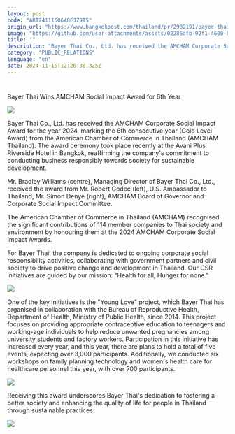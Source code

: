 ```yaml
---
layout: post
code: "ART2411150648FJZ9T5"
origin_url: "https://www.bangkokpost.com/thailand/pr/2902191/bayer-thai-wins-amcham-social-impact-award-for-6th-year"
image: "https://github.com/user-attachments/assets/02286afb-92f1-4600-b886-0ce93d6b9d1a"
title: ""
description: "Bayer Thai Co., Ltd. has received the AMCHAM Corporate Social Impact Award for the year 2024, marking the 6th consecutive year (Gold Level Award) from the American Chamber of Commerce in Thailand (AMCHAM Thailand). The award ceremony took place recently at the Avani Plus Riverside Hotel in Bangkok, reaffirming the company"
category: "PUBLIC_RELATIONS"
language: "en"
date: 2024-11-15T12:26:38.325Z
---
```


# 

Bayer Thai Wins AMCHAM Social Impact Award for 6th Year

![](https://github.com/user-attachments/assets/c855cf6e-1fc9-4ce9-a103-50238f1e1cbf)

Bayer Thai Co., Ltd. has received the AMCHAM Corporate Social Impact Award for the year 2024, marking the 6th consecutive year (Gold Level Award) from the American Chamber of Commerce in Thailand (AMCHAM Thailand). The award ceremony took place recently at the Avani Plus Riverside Hotel in Bangkok, reaffirming the company's commitment to conducting business responsibly towards society for sustainable development.

Mr. Bradley Williams (centre), Managing Director of Bayer Thai Co., Ltd., received the award from Mr. Robert Godec (left), U.S. Ambassador to Thailand, Mr. Simon Denye (right), AMCHAM Board of Governor and Corporate Social Impact Committee.

The American Chamber of Commerce in Thailand (AMCHAM) recognised the significant contributions of 114 member companies to Thai society and environment by honouring them at the 2024 AMCHAM Corporate Social Impact Awards.

For Bayer Thai, the company is dedicated to ongoing corporate social responsibility activities, collaborating with government partners and civil society to drive positive change and development in Thailand. Our CSR initiatives are guided by our mission: “Health for all, Hunger for none.”

![](https://static.bangkokpost.com/media/content/20241114/5345793.png)

One of the key initiatives is the "Young Love" project, which Bayer Thai has organised in collaboration with the Bureau of Reproductive Health, Department of Health, Ministry of Public Health, since 2014. This project focuses on providing appropriate contraceptive education to teenagers and working-age individuals to help reduce unwanted pregnancies among university students and factory workers. Participation in this initiative has increased every year, and this year, there are plans to hold a total of five events, expecting over 3,000 participants. Additionally, we conducted six workshops on family planning technology and women's health care for healthcare personnel this year, with over 700 participants.

![](https://github.com/user-attachments/assets/749ff126-e072-4109-8bc4-cb1f258fbe35)

Receiving this award underscores Bayer Thai's dedication to fostering a better society and enhancing the quality of life for people in Thailand through sustainable practices.

![](https://github.com/user-attachments/assets/08cac587-d250-4e66-841f-a1d2aac7322b)